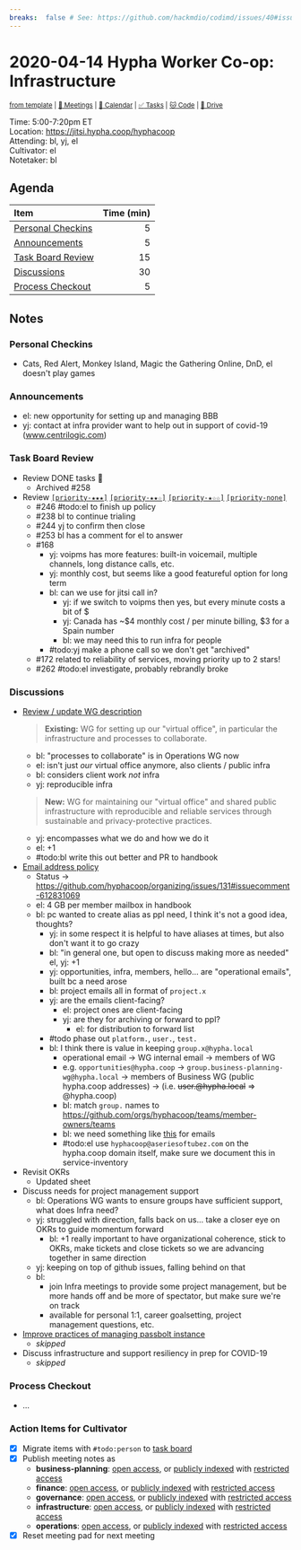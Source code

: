 ```yaml
---
breaks:  false # See: https://github.com/hackmdio/codimd/issues/40#issuecomment-172927690
---
```

# 2020-04-14 Hypha Worker Co-op: Infrastructure

<sup>[from template][template] | [:notebook: Meetings][meetings] | [:date: Calendar][calendar] | [:white_check_mark: Tasks][tasks] | [:cat: Code][gh] | [:open_file_folder: Drive][drive]</sup>

Time:       5:00-7:20pm ET  
Location:   https://jitsi.hypha.coop/hyphacoop  
Attending:  bl, yj, el  
Cultivator: el  
Notetaker:  bl

## Agenda

| Item                                            | Time (min) |
|:------------------------------------------------|-----------:|
| [Personal Checkins](#Personal-Checkins)         |          5 |
| [Announcements](#Announcements)                 |          5 |
| [Task Board Review](#Task-Board-Review)         |         15 |
| [Discussions](#Discussions)                     |         30 |
| [Process Checkout](#Process-Checkout)           |          5 |

## Notes

### Personal Checkins

- Cats, Red Alert, Monkey Island, Magic the Gathering Online, DnD, el doesn't play games

### Announcements

- el: new opportunity for setting up and managing BBB
- yj: contact at infra provider want to help out in support of covid-19  (www.centrilogic.com)

### Task Board Review

- Review DONE tasks :tada:
	- Archived #258
- Review [`[priority-★★★]`][l-pri-hi] [`[priority-★★☆]`][l-pri-md] [`[priority-★☆☆]`][l-pri-lo] [`[priority-none]`][l-pri-none]
	- #246 #todo:el to finish up policy
	- #238 bl to continue trialing
	- #244 yj to confirm then close
	- #253 bl has a comment for el to answer
	- #168
	    - yj: voipms has more features: built-in voicemail, multiple channels, long distance calls, etc.
	    - yj: monthly cost, but seems like a good featureful option for long term
        - bl: can we use for jitsi call in?
            - yj: if we switch to voipms then yes, but every minute costs a bit of $
            - yj: Canada has ~$4 monthly cost / per minute billing, $3 for a Spain number
            - bl: we may need this to run infra for people
        - #todo:yj make a phone call so we don't get "archived"
    - #172 related to reliability of services, moving priority up to 2 stars!
    - #262 #todo:el investigate, probably rebrandly broke

### Discussions

- [Review / update WG description](https://handbook.hypha.coop/working-groups.html)
    > **Existing:** WG for setting up our "virtual office", in particular the infrastructure and processes to collaborate.
    - bl: "processes to collaborate" is in Operations WG now
    - el: isn't just _our_ virtual office anymore, also clients / public infra
    - bl: considers client work _not_ infra
    - yj: reproducible infra
    > **New:** WG for maintaining our "virtual office" and shared public infrastructure with reproducible and reliable services through sustainable and privacy-protective practices.
    - yj: encompasses what we do and how we do it
    - el: +1
    - #todo:bl write this out better and PR to handbook
- [Email address policy](https://github.com/hyphacoop/organizing/issues/131)
    - Status -> https://github.com/hyphacoop/organizing/issues/131#issuecomment-612831069
    - el: 4 GB per member mailbox in handbook
    - bl: pc wanted to create alias as ppl need, I think it's not a good idea, thoughts?
        - yj: in some respect it is helpful to have aliases at times, but also don't want it to go crazy
        - bl: "in general one, but open to discuss making more as needed" el, yj: +1
        - yj: opportunities, infra, members, hello... are "operational emails", built bc a need arose
        - bl: project emails all in format of `project.x`
        - yj: are the emails client-facing?
            - el: project ones are client-facing
            - yj: are they for archiving or forward to ppl?
                - el: for distribution to forward list
        - #todo phase out `platform.`, `user.`, `test.`
        - bl: I think there is value in keeping `group.x@hypha.local`
            - operational email -> WG internal email -> members of WG
            - e.g. `opportunities@hypha.coop` 
                  -> `group.business-planning-wg@hypha.local`
                  -> members of Business WG (public hypha.coop addresses)
                  -> (i.e. ~~user.<name>@hypha.local~~ => <name>@hypha.coop)
            - bl: match `group.` names to https://github.com/orgs/hyphacoop/teams/member-owners/teams
            - bl: we need something like [this](https://github.com/hyphacoop/organizing-private/blob/master/documents/infrastructure/jitsi.md) for emails
            - #todo:el use `hyphacoop@aseriesoftubez.com` on the hypha.coop domain itself, make sure we document this in service-inventory
- Revisit OKRs
    - Updated sheet
- Discuss needs for project management support
    - bl: Operations WG wants to ensure groups have sufficient support, what does Infra need?
    - yj: struggled with direction, falls back on us... take a closer eye on OKRs to guide momentum forward
        - bl: +1 really important to have organizational coherence, stick to OKRs, make tickets and close tickets so we are advancing together in same direction
    - yj: keeping on top of github issues, falling behind on that
    - bl:
        - join Infra meetings to provide some project management, but be more hands off and be more of spectator, but make sure we're on track
        - available for personal 1:1, career goalsetting, project management questions, etc.
- [Improve practices of managing passbolt instance](https://github.com/hyphacoop/organizing/issues/175)
    - _skipped_
- Discuss infrastructure and support resiliency in prep for COVID-19
    - _skipped_

### Process Checkout

- ...


### Action Items for Cultivator

- [x] Migrate items with `#todo:person` to [task board][tasks]
- [x] Publish meeting notes as
	- **business-planning**: [open access][biz-public], or [publicly indexed][biz-index] with [restricted access][biz-private]
	- **finance**: [open access][fin-public], or [publicly indexed][fin-index] with [restricted access][fin-private]
	- **governance**: [open access][gov-public], or [publicly indexed][gov-index] with [restricted access][gov-private]
	- **infrastructure**: [open access][inf-public], or [publicly indexed][inf-index] with [restricted access][inf-private]
	- **operations**: [open access][ops-public], or [publicly indexed][ops-index] with [restricted access][ops-private]
- [x] Reset meeting pad for next meeting

<!-- Links: Important -->
[template]: https://link.hypha.coop/wg-template
[meetings]: https://link.hypha.coop/meetings
[calendar]: https://link.hypha.coop/calendar
[tasks]:    https://link.hypha.coop/tasks
[gh]:       https://link.hypha.coop/gh
[drive]:    https://link.hypha.coop/drive

<!-- Links: Labels -->
[l-pri-hi]: https://github.com/orgs/hyphacoop/projects/2?card_filter_query=label:[priority-★★★]
[l-pri-md]: https://github.com/orgs/hyphacoop/projects/2?card_filter_query=label:[priority-★★☆]
[l-pri-lo]: https://github.com/orgs/hyphacoop/projects/2?card_filter_query=label:[priority-★☆☆]
[l-pri-none]: https://github.com/orgs/hyphacoop/projects/2?card_filter_query=-label:[priority-★☆☆]+-label:[priority-★★☆]+-label:[priority-★★★]
[l-biz]: https://github.com/orgs/hyphacoop/projects/2?card_filter_query=label:"wg:business-planning"
[l-fin]: https://github.com/orgs/hyphacoop/projects/2?card_filter_query=label:"wg:finance"
[l-gov]: https://github.com/orgs/hyphacoop/projects/2?card_filter_query=label:"wg:governance
[l-inf]: https://github.com/orgs/hyphacoop/projects/2?card_filter_query=label:"wg:infrastructure"
[l-ops]: https://github.com/orgs/hyphacoop/projects/2?card_filter_query=label:"wg:operations"
[l-none]: https://github.com/orgs/hyphacoop/projects/2?card_filter_query=-label:wg:operations+-label:wg:infrastructure+-label:wg:finance+-label:wg:governance+-label:wg:business-planning

<!-- Links: Archive -->
[biz-public]:   https://github.com/hyphacoop/organizing/new/master?filename=_posts/meeting-notes/2020-MM-DD-business-planning.md
[biz-index]:    https://github.com/hyphacoop/organizing/new/master?filename=_posts/private/meeting-notes/2020-MM-DD-business-planning.md&value=Empty%20file%20for%20public%20indexing%20of%20access-restricted%20file.
[biz-private]:  https://github.com/hyphacoop/organizing-private/new/master?filename=meeting-notes/2020-MM-DD-business-planning.md
[fin-public]:   https://github.com/hyphacoop/organizing/new/master?filename=_posts/meeting-notes/2020-MM-DD-finance.md
[fin-index]:    https://github.com/hyphacoop/organizing/new/master?filename=_posts/private/meeting-notes/2020-MM-DD-finance.md&value=Empty%20file%20for%20public%20indexing%20of%20access-restricted%20file.
[fin-private]:  https://github.com/hyphacoop/organizing-private/new/master?filename=meeting-notes/2020-MM-DD-finance.md
[gov-public]:   https://github.com/hyphacoop/organizing/new/master?filename=_posts/meeting-notes/2020-MM-DD-governance.md
[gov-index]:    https://github.com/hyphacoop/organizing/new/master?filename=_posts/private/meeting-notes/2020-MM-DD-governance.md&value=Empty%20file%20for%20public%20indexing%20of%20access-restricted%20file.
[gov-private]:  https://github.com/hyphacoop/organizing-private/new/master?filename=meeting-notes/2020-MM-DD-governance.md
[inf-public]:   https://github.com/hyphacoop/organizing/new/master?filename=_posts/meeting-notes/2020-MM-DD-infrastructure.md
[inf-index]:    https://github.com/hyphacoop/organizing/new/master?filename=_posts/private/meeting-notes/2020-MM-DD-infrastructure.md&value=Empty%20file%20for%20public%20indexing%20of%20access-restricted%20file.
[inf-private]:  https://github.com/hyphacoop/organizing-private/new/master?filename=meeting-notes/2020-MM-DD-infrastructure.md
[ops-public]:   https://github.com/hyphacoop/organizing/new/master?filename=_posts/meeting-notes/2020-MM-DD-operations.md
[ops-index]:    https://github.com/hyphacoop/organizing/new/master?filename=_posts/private/meeting-notes/2020-MM-DD-operations.md&value=Empty%20file%20for%20public%20indexing%20of%20access-restricted%20file.
[ops-private]:  https://github.com/hyphacoop/organizing-private/new/master?filename=meeting-notes/2020-MM-DD-operations.md
